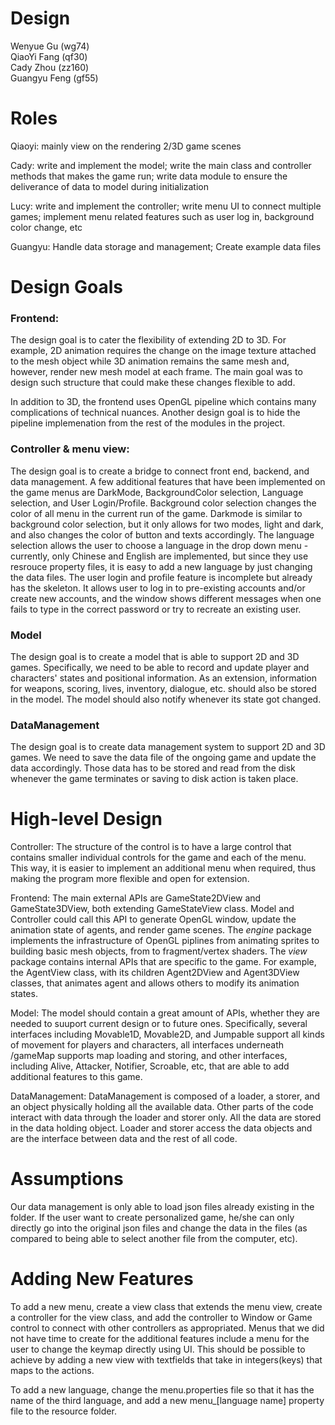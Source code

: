 # Design
Wenyue Gu (wg74)  
QiaoYi Fang (qf30)  
Cady Zhou (zz160)  
Guangyu Feng (gf55) 

# Roles
Qiaoyi: mainly view on the rendering 2/3D game scenes

Cady:  write and implement the model; write the main class and controller methods that makes the game run; write data module to ensure the deliverance of data to model during initialization

Lucy: write and implement the controller; write menu UI to connect multiple games; implement menu related features such as user log in, background color change, etc

Guangyu: Handle data storage and management; Create example data files


# Design Goals
### Frontend:
The design goal is to cater the flexibility of extending 2D to 3D. For example, 2D animation requires the change on the image texture attached to the mesh object while 3D animation remains the same mesh and, however, render new mesh model at each frame. The main goal was to design such structure that could make these changes flexible to add.

In addition to 3D, the frontend uses OpenGL pipeline which contains many complications of technical nuances. Another design goal is to hide the pipeline implemenation from the rest of the modules in the project. 

### Controller & menu view:
The design goal is to create a bridge to connect front end, backend, and data management. A few additional features that have been implemented on the game menus are DarkMode, BackgroundColor selection, Language selection, and User Login/Profile. Background color selection changes the color of all menu in the current run of the game. Darkmode is similar to background color selection, but it only allows for two modes, light and dark, and also changes the color of button and texts accordingly. The language selection allows the user to choose a language in the drop down menu - currently, only Chinese and English are implemented, but since they use resrouce property files, it is easy to add a new language by just changing the data files. The user login and profile feature is incomplete but already has the skeleton. It allows user to log in to pre-existing accounts and/or create new accounts, and the window shows different messages when one fails to type in the correct password or try to recreate an existing user.

### Model
The design goal is to create a model that is able to support 2D and 3D games. Specifically, we need to be able to record and update player and characters' states and positional information. As an extension, information for weapons, scoring, lives, inventory, dialogue, etc. should also be stored in the model. The model should also notify whenever its state got changed. 

### DataManagement
The design goal is to create data management system to support 2D and 3D games. We need to save the data file of the ongoing game and update the data accordingly. Those data has to be stored and read from the disk whenever the game terminates or saving to disk action is taken place.


# High-level Design

Controller: The structure of the control is to have a large control that contains smaller individual controls for the game and each of the menu. This way, it is easier to implement an additional menu when required, thus making the program more flexible and open for extension.

Frontend: The main external APIs are GameState2DView and GameState3DView, both extending GameStateView class. Model and Controller could call this API to generate OpenGL window, update the animation state of agents, and render game scenes. The _engine_ package implements the infrastructure of OpenGL piplines from animating sprites to building basic mesh objects, from to fragment/vertex shaders. The _view_ package contains internal APIs that are specific to the game. For example, the AgentView class, with its children Agent2DView and Agent3DView classes, that animates agent and allows others to modify its animation states.

Model: The model should contain a great amount of APIs, whether they are needed to suuport current design or to future ones. Specifically, several interfaces including Movable1D, Movable2D, and Jumpable support all kinds of movement for players and characters, all interfaces underneath /gameMap supports map loading and storing, and other interfaces, including Alive, Attacker, Notifier, Scroable, etc, that are able to add additional features to this game.

DataManagement: 
DataManagement is composed of a loader, a storer, and an object physically holding all the available data. Other parts of the code interact with data through the loader and storer only. All the data are stored in the data holding object. Loader and storer access the data objects and are the interface between data and the rest of all code.

# Assumptions

Our data management is only able to load json files already existing in the folder. If the user want to create personalized game, he/she can only directly go into the original json files and change the data in the files (as compared to being able to select another file from the computer, etc).


# Adding New Features

To add a new menu, create a view class that extends the menu view, create a controller for the view class, and add the controller to Window or Game control to connect with other controllers as appropriated. Menus that we did not have time to create for the additional features include a menu for the user to change the keymap directly using UI. This should be possible to achieve by adding a new view with textfields that take in integers(keys) that maps to the actions.

To add a new language, change the menu.properties file so that it has the name of the third language, and add a new menu_[language name] property file to the resource folder.